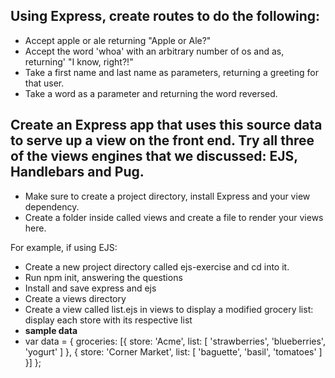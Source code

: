 ## Using Express, create routes to do the following:
* Accept apple or ale returning "Apple or Ale?"
* Accept the word 'whoa' with an arbitrary number of os and as, returning' "I know, right?!"
* Take a first name and last name as parameters, returning a greeting for that user.
* Take a word as a parameter and returning the word reversed.


## Create an Express app that uses this source data to serve up a view on the front end. Try all three of the views engines that we discussed: EJS, Handlebars and Pug.

* Make sure to create a project directory, install Express and your view dependency.
* Create a folder inside called views and create a file to render your views here.

For example, if using EJS:
* Create a new project directory called ejs-exercise and cd into it.
* Run npm init, answering the questions
* Install and save express and ejs
* Create a views directory
* Create a view called list.ejs in views to display a modified grocery list: display each store with its respective list
* **sample data**
* var data = {
    groceries: [{
    store: 'Acme',
    list: [
        'strawberries',
        'blueberries',
        'yogurt'
    ]
    }, {
    store: 'Corner Market',
    list: [
        'baguette',
        'basil',
        'tomatoes'
    ]
    }]
};
